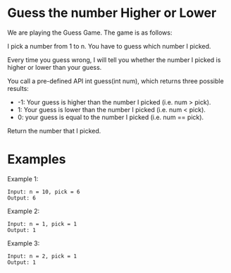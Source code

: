 # Guess the number Higher or Lower 

We are playing the Guess Game. The game is as follows:

I pick a number from 1 to n. You have to guess which number I picked.

Every time you guess wrong, I will tell you whether the number I picked is higher or lower than your guess.

You call a pre-defined API int guess(int num), which returns three possible results:

- -1: Your guess is higher than the number I picked (i.e. num > pick).
- 1: Your guess is lower than the number I picked (i.e. num < pick).
- 0: your guess is equal to the number I picked (i.e. num == pick).

Return the number that I picked.

# Examples

Example 1:
```
Input: n = 10, pick = 6
Output: 6
```
Example 2:
```
Input: n = 1, pick = 1
Output: 1
```
Example 3:
```
Input: n = 2, pick = 1
Output: 1
```